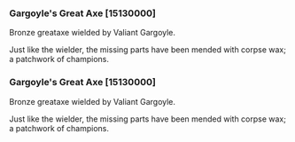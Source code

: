 ### Gargoyle's Great Axe [15130000]

Bronze greataxe wielded by Valiant Gargoyle.

Just like the wielder, the missing parts have been mended with corpse wax; a patchwork of champions.### Gargoyle's Great Axe [15130000]

Bronze greataxe wielded by Valiant Gargoyle.

Just like the wielder, the missing parts have been mended with corpse wax; a patchwork of champions.